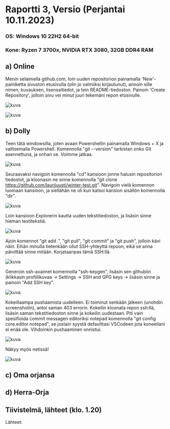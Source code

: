 # Raportti 3, Versio (Perjantai 10.11.2023)

### OS: Windows 10 22H2 64-bit
### Kone: Ryzen 7 3700x, NVIDIA RTX 3080, 32GB DDR4 RAM


## a) Online

Menin selaimella github.com, loin uuden repositorion painamalla 'New'-painiketta sivuston etusivulla (olin jo valmiiksi kirjautunut), annoin sille nimen, kuvauksen, lisenssitiedot, ja tein README-tiedoston. Painoin 'Create Repository', jolloin sivu vei minut juuri tekemäni repon etusivulle. 

![kuva](https://github.com/laurijuusti/Palvelinten-hallinta/assets/122888655/52c83c31-8675-40c0-bc2c-fb2c27cfb944)

![kuva](https://github.com/laurijuusti/Palvelinten-hallinta/assets/122888655/b5762cee-fdd9-458e-9827-78e6c721eaf3)


## b) Dolly

Teen tätä windowsilla, joten avaan Powershellin painamalla Windows + X ja valitsemalla Powershell. Komennolla "git --version" tarkistan onko Git asennettuna, ja onhan se. Voimme jatkaa. 

![kuva](https://github.com/laurijuusti/Palvelinten-hallinta/assets/122888655/371b1389-7bcf-48cf-a59a-488dad72a457)

Seuraavaksi navigoin komennolla "cd" kansioon jonne halusin repositorion tiedostot, ja kloonasin ne sinne komennolla "git clone https://github.com/laurijuusti/winter-test.git". Navigoin vielä komennon luomaan kansioon, ja siellähän ne oli kun katsoi kansion sisällön komennolla "dir".

![kuva](https://github.com/laurijuusti/Palvelinten-hallinta/assets/122888655/91a59b86-74cf-432b-86eb-ccf3e575371a)

Loin kansioon Explorerin kautta uuden tekstitiedoston, ja lisäsin sinne hieman testitekstiä. 

![kuva](https://github.com/laurijuusti/Palvelinten-hallinta/assets/122888655/1786b489-ad1b-45ce-b1d4-b09aee420bab)

Ajoin komennot "git add .", "git pull", "git commit" ja "git push", jolloin kävi näin. Eihän minulla tietenkään ollut SSH-yhteyttä repoon, eikä se anna päivittää sinne mitään. Korjataanpas tämä SSH:llä.

![kuva](https://github.com/laurijuusti/Palvelinten-hallinta/assets/122888655/9bb8718a-e488-4f07-9a2b-5e38ff6ef63a)

Generoin ssh-avaimet komennolla "ssh-keygen", lisäsin sen githubiin (klikkasin profiilikuvaa -> Settings -> SSH and GPG keys -> lisäsin sinne ja painoin "Add SSH key".

![kuva](https://github.com/laurijuusti/Palvelinten-hallinta/assets/122888655/b3b1721f-6be9-446b-8df8-fa500038fef7)

Kokeillaampa pushaamista uudelleen. Ei toiminut senkään jälkeen (unohdin screenshotin), antoi saman 403 errorin. Kokeilin kloonata repon ssh:llä, lisäsin saman tekstitiedoston sinne ja kokeilin uudestaan. Piti vain spesifioida commit messagen editoriksi notepad komennolla "git config core.editor notepad", se jostain syystä defaulttasi VSCodeen jota koneellani ei enää ole. Vihdoinkin pushaaminen onnistui. 

![kuva](https://github.com/laurijuusti/Palvelinten-hallinta/assets/122888655/a2773f81-1b96-454d-8ff8-7a27846dbc70)

Näkyy myös netissä!

![kuva](https://github.com/laurijuusti/Palvelinten-hallinta/assets/122888655/529f7298-87ac-4836-aa55-973513fb967f)


## c) Oma orjansa


## d) Herra-Orja



## Tiivistelmä, lähteet (klo. 1.20)



Lähteet:







